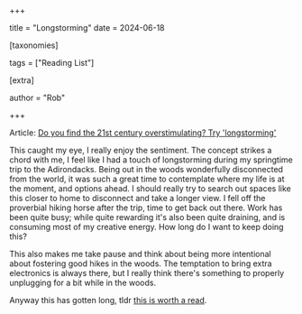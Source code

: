 +++

title = "Longstorming"
date = 2024-06-18

[taxonomies] 

tags = ["Reading List"]

[extra]

author = "Rob"

+++

Article: [Do you find the 21st century overstimulating? Try 'longstorming'](https://psyche.co/ideas/do-you-find-the-21st-century-overstimulating-try-longstorming)

This caught my eye, I really enjoy the sentiment. The concept strikes a chord
with me, I feel like I had a touch of longstorming during my springtime trip to
the Adirondacks. Being out in the woods wonderfully disconnected from the world,
it was such a great time to contemplate where my life is at the moment, and
options ahead. I should really try to search out spaces like this closer to home
to disconnect and take a longer view. I fell off the proverbial hiking horse
after the trip, time to get back out there. Work has been quite busy; while
quite rewarding it's also been quite draining, and is consuming most of my
creative energy. How long do I want to keep doing this?

This also makes me take pause and think about being more intentional about
fostering good hikes in the woods. The temptation to bring extra electronics is
always there, but I really think there's something to properly unplugging for a
bit while in the woods.

Anyway this has gotten long, tldr [this is worth a
read](https://psyche.co/ideas/do-you-find-the-21st-century-overstimulating-try-longstorming
).
